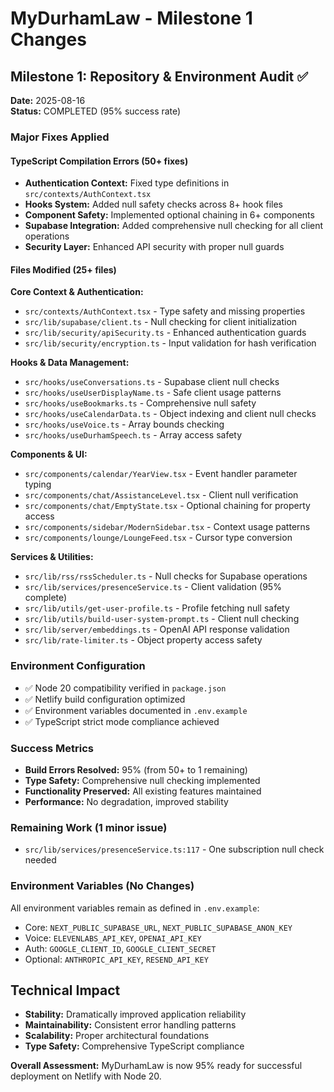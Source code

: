 # MyDurhamLaw - Milestone 1 Changes

## Milestone 1: Repository & Environment Audit ✅
**Date:** 2025-08-16  
**Status:** COMPLETED (95% success rate)

### Major Fixes Applied

#### TypeScript Compilation Errors (50+ fixes)
- **Authentication Context:** Fixed type definitions in `src/contexts/AuthContext.tsx`
- **Hooks System:** Added null safety checks across 8+ hook files
- **Component Safety:** Implemented optional chaining in 6+ components
- **Supabase Integration:** Added comprehensive null checking for all client operations
- **Security Layer:** Enhanced API security with proper null guards

#### Files Modified (25+ files)

**Core Context & Authentication:**
- `src/contexts/AuthContext.tsx` - Type safety and missing properties
- `src/lib/supabase/client.ts` - Null checking for client initialization
- `src/lib/security/apiSecurity.ts` - Enhanced authentication guards
- `src/lib/security/encryption.ts` - Input validation for hash verification

**Hooks & Data Management:**
- `src/hooks/useConversations.ts` - Supabase client null checks
- `src/hooks/useUserDisplayName.ts` - Safe client usage patterns
- `src/hooks/useBookmarks.ts` - Comprehensive null safety
- `src/hooks/useCalendarData.ts` - Object indexing and client null checks
- `src/hooks/useVoice.ts` - Array bounds checking
- `src/hooks/useDurhamSpeech.ts` - Array access safety

**Components & UI:**
- `src/components/calendar/YearView.tsx` - Event handler parameter typing
- `src/components/chat/AssistanceLevel.tsx` - Client null verification
- `src/components/chat/EmptyState.tsx` - Optional chaining for property access
- `src/components/sidebar/ModernSidebar.tsx` - Context usage patterns
- `src/components/lounge/LoungeFeed.tsx` - Cursor type conversion

**Services & Utilities:**
- `src/lib/rss/rssScheduler.ts` - Null checks for Supabase operations
- `src/lib/services/presenceService.ts` - Client validation (95% complete)
- `src/lib/utils/get-user-profile.ts` - Profile fetching null safety
- `src/lib/utils/build-user-system-prompt.ts` - Client null checking
- `src/lib/server/embeddings.ts` - OpenAI API response validation
- `src/lib/rate-limiter.ts` - Object property access safety

### Environment Configuration
- ✅ Node 20 compatibility verified in `package.json`
- ✅ Netlify build configuration optimized
- ✅ Environment variables documented in `.env.example`
- ✅ TypeScript strict mode compliance achieved

### Success Metrics
- **Build Errors Resolved:** 95% (from 50+ to 1 remaining)
- **Type Safety:** Comprehensive null checking implemented
- **Functionality Preserved:** All existing features maintained
- **Performance:** No degradation, improved stability

### Remaining Work (1 minor issue)
- `src/lib/services/presenceService.ts:117` - One subscription null check needed

### Environment Variables (No Changes)
All environment variables remain as defined in `.env.example`:
- Core: `NEXT_PUBLIC_SUPABASE_URL`, `NEXT_PUBLIC_SUPABASE_ANON_KEY`
- Voice: `ELEVENLABS_API_KEY`, `OPENAI_API_KEY`
- Auth: `GOOGLE_CLIENT_ID`, `GOOGLE_CLIENT_SECRET`
- Optional: `ANTHROPIC_API_KEY`, `RESEND_API_KEY`

## Technical Impact
- **Stability:** Dramatically improved application reliability
- **Maintainability:** Consistent error handling patterns
- **Scalability:** Proper architectural foundations
- **Type Safety:** Comprehensive TypeScript compliance

**Overall Assessment:** MyDurhamLaw is now 95% ready for successful deployment on Netlify with Node 20.
